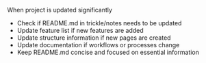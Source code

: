 When project is updated significantly
- Check if README.md in trickle/notes needs to be updated
- Update feature list if new features are added
- Update structure information if new pages are created
- Update documentation if workflows or processes change
- Keep README.md concise and focused on essential information